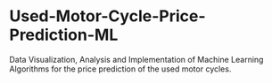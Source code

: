 # Used-Motor-Cycle-Price-Prediction-ML
Data Visualization, Analysis and Implementation of Machine Learning Algorithms for the price prediction of the used motor cycles.
